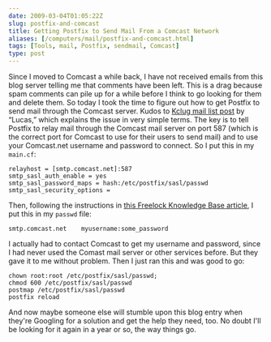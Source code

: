 ```yaml
--- 
date: 2009-03-04T01:05:22Z
slug: postfix-and-comcast
title: Getting Postfix to Send Mail From a Comcast Network
aliases: [/computers/mail/postfix-and-comcast.html]
tags: [Tools, mail, Postfix, sendmail, Comcast]
type: post
---
```


Since I moved to Comcast a while back, I have not received emails from this blog
server telling me that comments have been left. This is a drag because spam
comments can pile up for a while before I think to go looking for them and
delete them. So today I took the time to figure out how to get Postfix to send
mail through the Comcast server. Kudos to [Kclug mail list post] by “Lucas,”
which explains the issue in very simple terms. The key is to tell Postfix to
relay mail through the Comcast mail server on port 587 (which is the correct
port for Comcast to use for their users to send mail) and to use your
Comcast.net username and password to connect. So I put this in my `main.cf`:

    relayhost = [smtp.comcast.net]:587
    smtp_sasl_auth_enable = yes
    smtp_sasl_password_maps = hash:/etc/postfix/sasl/passwd
    smtp_sasl_security_options =

Then, following the instructions in [this Freelock Knowledge Base article], I
put this in my `passwd` file:

    smtp.comcast.net    myusername:some_password

I actually had to contact Comcast to get my username and password, since I had
never used the Comast mail server or other services before. But they gave it to
me without problem. Then I just ran this and was good to go:

    chown root:root /etc/postfix/sasl/passwd;
    chmod 600 /etc/postfix/sasl/passwd
    postmap /etc/postfix/sasl/passwd 
    postfix reload

And now maybe someone else will stumble upon this blog entry when they're
Googling for a solution and get the help they need, too. No doubt I'll be
looking for it again in a year or so, the way things go.

  [Kclug mail list post]: http://www.kclug.org/pipermail/kclug/2008-February/032558.html
    "Comcast and Postfix"
  [this Freelock Knowledge Base article]: http://freelock.com/kb/Postfix_relayhost
    "Postfix
    relayhost"
